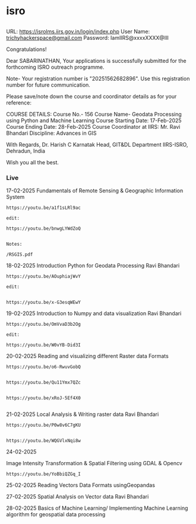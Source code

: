 # isro



##
URL: https://isrolms.iirs.gov.in/login/index.php
User Name: trichyhackerspace@gmail.com
Password: IamIIRS@xxxxXXXX@III




Congratulations!

Dear SABARINATHAN,
Your applications is successfully submitted for the forthcoming ISRO outreach programme.

Note- Your registration number is "20251562682896". Use this registration number for future communication.


Please save/note down the course and coordinator details as for your reference:

COURSE DETAILS:
Course No.- 156
Course Name- Geodata Processing using Python and Machine Learning
Course Starting Date: 17-Feb-2025
Course Ending Date: 28-Feb-2025
Course Coordinator at IIRS: Mr. Ravi Bhandari
Discipline: Advances in GIS


With Regards,
Dr. Harish C Karnatak
Head, GIT&DL Department
IIRS-ISRO, Dehradun, India


Wish you all the best.




### Live


17-02-2025
Fundamentals of Remote Sensing & Geographic Information System


```
https://youtu.be/a1f1sLRl9ac

edit:

https://youtu.be/bnwgLYWdZoQ


Notes:

/RSGIS.pdf
```


18-02-2025
Introduction Python for Geodata Processing Ravi Bhandari

```
https://youtu.be/AOuphiajWvY

edit:


https://youtu.be/x-G3esqWEwY

```



19-02-2025
Introduction to Numpy and data visualization Ravi Bhandari

```
https://youtu.be/OmVvaD3b2Og

edit:

https://youtu.be/W0vYB-Did3I
```



20-02-2025
Reading and visualizing different Raster data Formats

```
https://youtu.be/o6-RwuvGobQ


https://youtu.be/Qu11Ymx7QZc


https://youtu.be/xRoJ-5Ef4X0


```





21-02-2025
Local Analysis & Writing raster data Ravi Bhandari

```
https://youtu.be/P0w8v6C7gKU


https://youtu.be/WQGVlxNqi8w

```


24-02-2025

Image Intensity Transformation & Spatial Filtering using GDAL & Opencv

```
https://youtu.be/YoBbiQZGq_I

```









25-02-2025
Reading Vectors Data Formats usingGeopandas


27-02-2025
Spatial Analysis on Vector data Ravi Bhandari


28-02-2025
Basics of Machine Learning/ Implementing
Machine Learning algorithm for geospatial data processing













